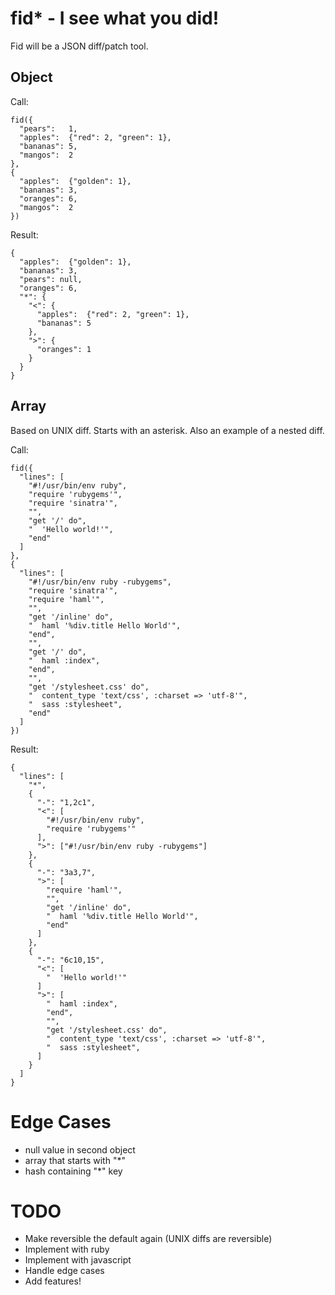# fid\* - I see what you did!

Fid will be a JSON diff/patch tool.

## Object

Call:

    fid({
      "pears":   1,
      "apples":  {"red": 2, "green": 1},
      "bananas": 5,
      "mangos":  2
    },
    {
      "apples":  {"golden": 1},
      "bananas": 3,
      "oranges": 6,
      "mangos":  2
    })

Result:

    {
      "apples":  {"golden": 1},
      "bananas": 3,
      "pears": null,
      "oranges": 6,
      "*": {
        "<": {
          "apples":  {"red": 2, "green": 1},
          "bananas": 5
        },
        ">": {
          "oranges": 1
        }
      }
    }

## Array

Based on UNIX diff. Starts with an asterisk. Also an example of a nested diff.

Call:

    fid({
      "lines": [
        "#!/usr/bin/env ruby",
        "require 'rubygems'",
        "require 'sinatra'",
        "",
        "get '/' do",
        "  'Hello world!'",
        "end"
      ]
    },
    {
      "lines": [
        "#!/usr/bin/env ruby -rubygems",
        "require 'sinatra'",
        "require 'haml'",
        "",
        "get '/inline' do",
        "  haml '%div.title Hello World'",
        "end",
        "",
        "get '/' do",
        "  haml :index",
        "end",
        "",
        "get '/stylesheet.css' do",
        "  content_type 'text/css', :charset => 'utf-8'",
        "  sass :stylesheet",
        "end"
      ]
    })

Result:

    {
      "lines": [
        "*",
        {
          "-": "1,2c1",
          "<": [
            "#!/usr/bin/env ruby",
            "require 'rubygems'"
          ],
          ">": ["#!/usr/bin/env ruby -rubygems"]
        },
        {
          "-": "3a3,7",
          ">": [
            "require 'haml'",
            "",
            "get '/inline' do",
            "  haml '%div.title Hello World'",
            "end"
          ]
        },
        {
          "-": "6c10,15",
          "<": [
            "  'Hello world!'"
          ]
          ">": [
            "  haml :index",
            "end",
            "",
            "get '/stylesheet.css' do",
            "  content_type 'text/css', :charset => 'utf-8'",
            "  sass :stylesheet",
          ]
        }
      ]
    }

# Edge Cases

* null value in second object
* array that starts with "\*"
* hash containing "\*" key

# TODO

* Make reversible the default again (UNIX diffs are reversible)
* Implement with ruby
* Implement with javascript
* Handle edge cases
* Add features!

